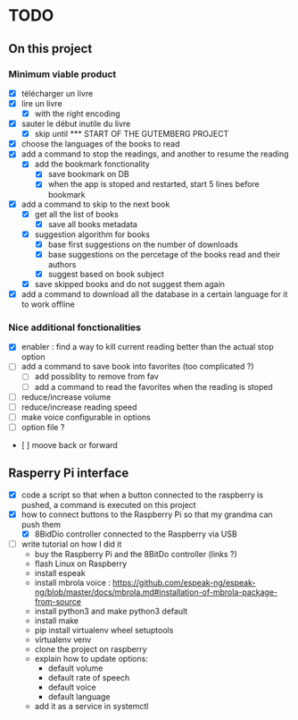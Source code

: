 # TODO

## On this project

### Minimum viable product

- [x] télécharger un livre
- [x] lire un livre
  - [x] with the right encoding
- [x] sauter le début inutile du livre
  - [x] skip until \*\*\* START OF THE GUTEMBERG PROJECT
- [x] choose the languages of the books to read
- [x] add a command to stop the readings, and another to resume the reading
  - [x] add the bookmark fonctionality
    - [x] save bookmark on DB
    - [x] when the app is stoped and restarted, start 5 lines before bookmark
- [x] add a command to skip to the next book
  - [x] get all the list of books
    - [x] save all books metadata
  - [x] suggestion algorithm for books
    - [x] base first suggestions on the number of downloads
    - [x] base suggestions on the percetage of the books read and their authors
    - [x] suggest based on book subject
  - [x] save skipped books and do not suggest them again
- [x] add a command to download all the database in a certain language for it to work offline

### Nice additional fonctionalities

- [x] enabler : find a way to kill current reading better than the actual stop option
- [ ] add a command to save book into favorites (too complicated ?)
  - [ ] add possiblity to remove from fav
  - [ ] add a command to read the favorites when the reading is stoped
- [ ] reduce/increase volume
- [ ] reduce/increase reading speed
- [ ] make voice configurable in options
- [ ] option file ?
- [ ] moove back or forward

## Rasperry Pi interface

- [x] code a script so that when a button connected to the raspberry is pushed, a command is executed on this project
- [x] how to connect buttons to the Raspberry Pi so that my grandma can push them
  - [x] 8BidDio controller connected to the Raspberry via USB
- [ ] write tutorial on how I did it
  - buy the Raspberry Pi and the 8BitDo controller (links ?)
  - flash Linux on Raspberry
  - install espeak
  - install mbrola voice : https://github.com/espeak-ng/espeak-ng/blob/master/docs/mbrola.md#installation-of-mbrola-package-from-source
  - install python3 and make python3 default
  - install make
  - pip install virtualenv wheel setuptools
  - virtualenv venv
  - clone the project on raspberry
  - explain how to update options:
    - default volume
    - default rate of speech
    - default voice
    - default language
  - add it as a service in systemctl
